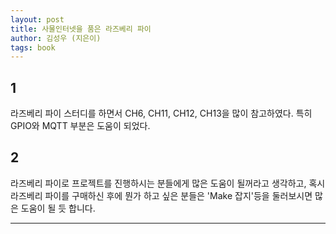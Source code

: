```yaml
---
layout: post
title: 사물인터넷을 품은 라즈베리 파이
author: 김성우 (지은이)
tags: book
---
```


## 1
라즈베리 파이 스터디를 하면서 CH6, CH11, CH12, CH13을 많이 참고하였다. 특히 GPIO와 MQTT 부분은 도움이 되었다.

## 2
라즈베리 파이로 프로젝트를 진행하시는 분들에게 많은 도움이 될꺼라고 생각하고, 혹시 라즈베리 파이를 구매하신 후에 뭔가 하고 싶은 분들은 'Make 잡지'등을 둘러보시면 많은 도움이 될 듯 합니다.

----

